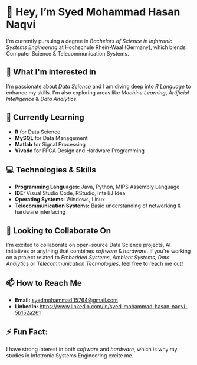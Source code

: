 # 👋 Hey, I’m **Syed Mohammad Hasan Naqvi**
I'm currently pursuing a degree in *Bachelors of Science in Infotronic Systems Engineering* at
Hochschule Rhein-Waal (Germany), which blends Computer Science & Telecommunication Systems.

## 👀 **What I'm interested in**
I'm passionate about *Data Science* and I am diving deep into *R Language* to enhance my skills.
I'm also exploring areas like *Machine Learning*, *Artificial Intelligence* & *Data Analytics*.

## 🌱 **Currently Learning**
- **R** for Data Science
- **MySQL** for Data Management
- **Matlab** for Signal Processing
- **Vivado** for FPGA Design and Hardware Programming

## 💻 **Technologies & Skills**
- **Programming Languages:** Java, Python, MIPS Assembly Language
- **IDE:** Visual Studio Code, RStudio, IntelliJ Idea
- **Operating Systems:** Windows, Linux
- **Telecommunication Systems:** Basic understanding of networking & hardware interfacing 

## 💞️ **Looking to Collaborate On**
I'm excited to collaborate on open-source Data Science projects, AI initiatives or anything that
combines *software* & *hardware*. If you're working on a project related to *Embedded Systems*, *Ambient Systems*,
*Data Analytics* or *Telecommunication Technologies*, feel free to reach me out!

## 📫 **How to Reach Me**
- **Email:** syedmohammad.15764@gmail.com
- **LinkedIn:** https://www.linkedin.com/in/syed-mohammad-hasan-naqvi-5b152a261

## ⚡ **Fun Fact:**
I have strong interest in both *software* and *hardware*, which is why my studies in Infotronic
Systems Engineering excite me.
